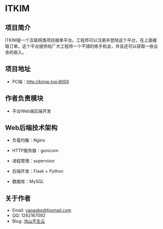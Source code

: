 # ITKIM

## 项目简介

ITKIM是一个互联网类项目接单平台。工程师可以注册并登陆这个平台，在上面接取订单。这个平台提供给广大工程师一个不错的练手机会，并且还可以获取一些业余的收入。



## 项目地址

- PC端：http://kimip.top:8000



## 作者负责模块

- 平台Web端后端开发



## Web后端技术架构

- 负载均衡：Nginx

- HTTP服务器：gunicorn

- 进程管理：supervisor

- 后端开发：Flask + Python
- 数据库：MySQL



## 关于作者

- Email: yaoaobo@foxmail.com
- QQ: 1262167092
- Blog: [冷山不生云](https://blog.csdn.net/zanda_)

